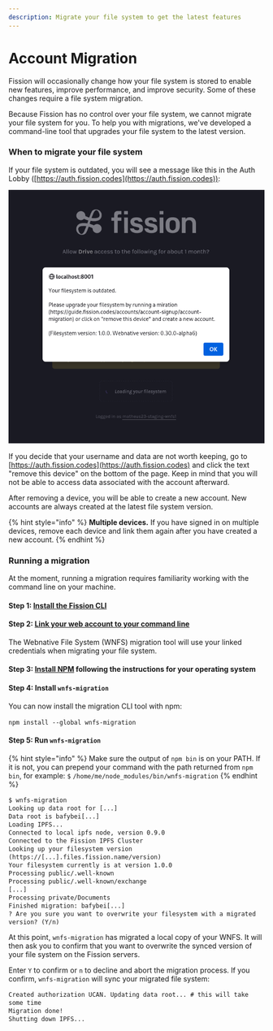 ```yaml
---
description: Migrate your file system to get the latest features
---
```


# Account Migration

Fission will occasionally change how your file system is stored to enable new features, improve performance, and improve security. Some of these changes require a file system migration.

Because Fission has no control over your file system, we cannot migrate your file system for you. To help you with migrations, we've developed a command-line tool that upgrades your file system to the latest version.

### When to migrate your file system

If your file system is outdated, you will see a message like this in the Auth Lobby ([https://auth.fission.codes](https://auth.fission.codes)):

![A popup message indicating that you need to migrate](<../../.gitbook/assets/Bildschirmfoto vom 2021-11-23 10-06-46.png>)

If you decide that your username and data are not worth keeping, go to [https://auth.fission.codes](https://auth.fission.codes) and click the text "remove this device" on the bottom of the page. Keep in mind that you will not be able to access data associated with the account afterward.

After removing a device, you will be able to create a new account. New accounts are always created at the latest file system version.

{% hint style="info" %}
**Multiple devices.** If you have signed in on multiple devices, remove each device and link them again after you have created a new account.
{% endhint %}

### Running a migration

At the moment, running a migration requires familiarity working with the command line on your machine.

#### Step 1: [Install the Fission CLI](../../developers/installation.md#installing-the-fission-cli)

#### Step 2: [Link your web account to your command line](../../developers/cli/managing-your-account.md#linking-from-a-web-account)

The Webnative File System (WNFS) migration tool will use your linked credentials when migrating your file system.

#### Step 3: [Install NPM](https://docs.npmjs.com/downloading-and-installing-node-js-and-npm) following the instructions for your operating system

#### Step 4: Install `wnfs-migration`

You can now install the migration CLI tool with npm:

`npm install --global wnfs-migration`

#### Step 5: Run `wnfs-migration`

{% hint style="info" %}
Make sure the output of `npm bin` is on your PATH. If it is not, you can prepend your command with the path returned from `npm bin`, for example: `$` `/home/me/node_modules/bin/wnfs-migration`
{% endhint %}

```shell-session
$ wnfs-migration
Looking up data root for [...]
Data root is bafybei[...]
Loading IPFS...
Connected to local ipfs node, version 0.9.0
Connected to the Fission IPFS Cluster
Looking up your filesystem version (https://[...].files.fission.name/version)
Your filesystem currently is at version 1.0.0
Processing public/.well-known
Processing public/.well-known/exchange
[...]
Processing private/Documents
Finished migration: bafybei[...]
? Are you sure you want to overwrite your filesystem with a migrated version? (Y/n)
```

At this point, `wnfs-migration` has migrated a local copy of your WNFS. It will then ask you to confirm that you want to overwrite the synced version of your file system on the Fission servers.

Enter `Y` to confirm or `n` to decline and abort the migration process. If you confirm, `wnfs-migration` will sync your migrated file system:

```shell-session
Created authorization UCAN. Updating data root... # this will take some time
Migration done!
Shutting down IPFS...
```
